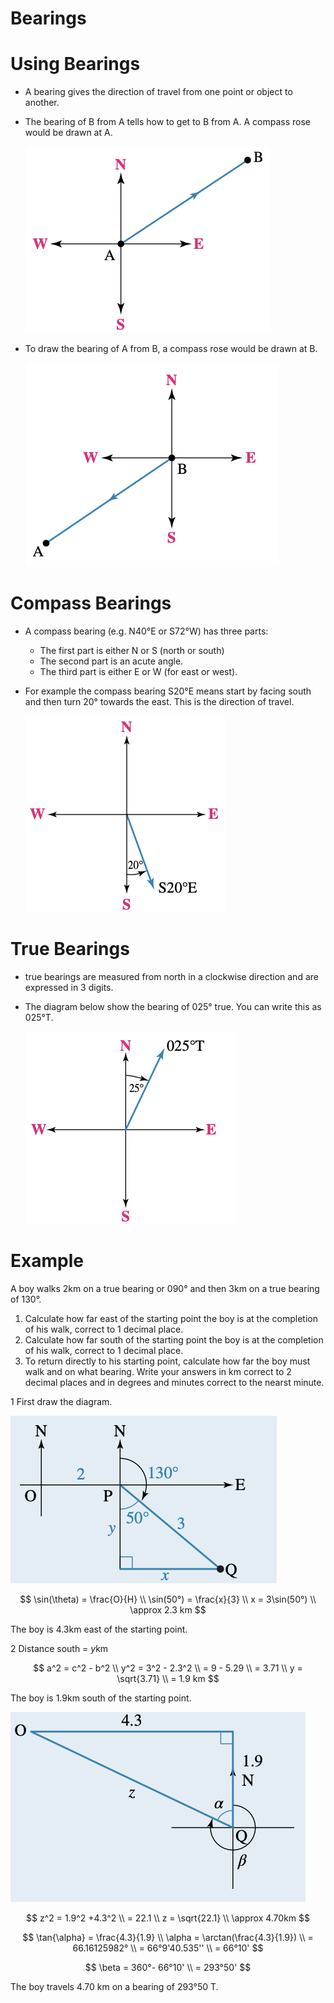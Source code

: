 # Bearings

# Using Bearings

- A bearing gives the direction of travel from one point or object to another.
- The bearing of B from A tells how to get to B from A. A compass rose would be drawn at A.
    
    ![image.png](Subject-Notes/Mathematics/Bearings%204f1802d05f454957ac2e395c45586826/image.png)
    
- To draw the bearing of A from B, a compass rose would be drawn at B.
    
    ![image.png](Subject-Notes/Mathematics/Bearings%204f1802d05f454957ac2e395c45586826/image%201.png)
    

# Compass Bearings

- A compass bearing (e.g. N40°E or S72°W) has three parts:
    - The first part is either N or S (north or south)
    - The second part is an acute angle.
    - The third part is either E or W (for east or west).
- For example the compass bearing S20°E means start by facing south and then turn 20° towards the east. This is the direction of travel.
    
    ![image.png](Subject-Notes/Mathematics/Bearings%204f1802d05f454957ac2e395c45586826/image%202.png)
    

# True Bearings

- true bearings are measured from north in a clockwise direction and are expressed in 3 digits.
- The diagram below show the bearing of 025° true. You can write this as 025°T.
    
    ![image.png](Subject-Notes/Mathematics/Bearings%204f1802d05f454957ac2e395c45586826/image%203.png)
    

# Example

A boy walks 2km on a true bearing or 090° and then 3km on a true bearing of 130°.

1. Calculate how far east of the starting point the boy is at the completion of his walk, correct to 1 decimal place.
2. Calculate how far south of the starting point the boy is at the completion of his walk, correct to 1 decimal place.
3. To return directly to his starting point, calculate how far the boy must walk and on what bearing. Write your answers in km correct to 2 decimal places and in degrees and minutes correct to the nearst minute.

1   First draw the diagram.

![image.png](Subject-Notes/Mathematics/Bearings%204f1802d05f454957ac2e395c45586826/image%204.png)

$$
\sin(\theta) = \frac{O}{H} \\ \sin(50°) = \frac{x}{3} \\ x = 3\sin(50°) \\ \approx 2.3 km
$$

The boy is 4.3km east of the starting point.

2 Distance south = $y$km

$$
a^2 = c^2 - b^2 \\ y^2 = 3^2 - 2.3^2 \\ = 9 - 5.29 \\ = 3.71 \\ y = \sqrt{3.71} \\ = 1.9 km
$$

The boy is 1.9km south of the starting point.

![image.png](Subject-Notes/Mathematics/Bearings%204f1802d05f454957ac2e395c45586826/image%205.png)

$$
z^2 = 1.9^2 +4.3^2 \\ = 22.1 \\ z = \sqrt{22.1} \\ \approx 4.70km
$$

$$
\tan{\alpha} = \frac{4.3}{1.9} \\ \alpha = \arctan(\frac{4.3}{1.9}) \\ = 66.16125982° \\ = 66°9'40.535'' \\ = 66°10'
$$

$$
\beta = 360°- 66°10' \\ = 293°50'
$$

The boy travels 4.70 km on a bearing of 293°50 T.